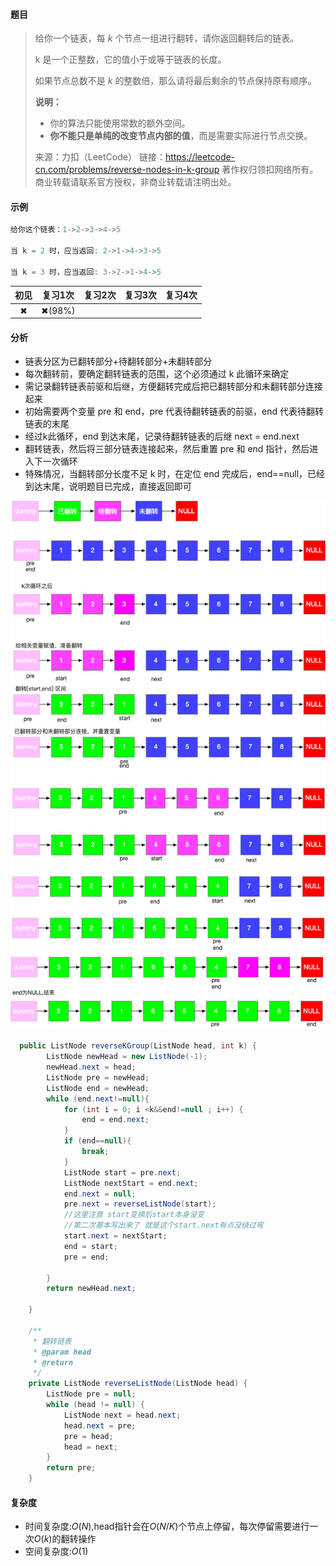 #### 题目

> 给你一个链表，每 *k* 个节点一组进行翻转，请你返回翻转后的链表。
>
> k 是一个正整数，它的值小于或等于链表的长度。
>
> 如果节点总数不是 *k* 的整数倍，那么请将最后剩余的节点保持原有顺序。
>
> **说明：**
>
> - 你的算法只能使用常数的额外空间。
> - **你不能只是单纯的改变节点内部的值**，而是需要实际进行节点交换。
>
> 来源：力扣（LeetCode）
> 链接：https://leetcode-cn.com/problems/reverse-nodes-in-k-group
> 著作权归领扣网络所有。商业转载请联系官方授权，非商业转载请注明出处。

#### 示例

```java
给你这个链表：1->2->3->4->5

当 k = 2 时，应当返回: 2->1->4->3->5

当 k = 3 时，应当返回: 3->2->1->4->5
```

| 初见 | 复习1次 | 复习2次 | 复习3次 | 复习4次 |
| :--: | :-----: | :-----: | :-----: | :-----: |
|  ✖   | ✖(98%)  |         |         |         |

#### 分析

- 链表分区为已翻转部分+待翻转部分+未翻转部分
- 每次翻转前，要确定翻转链表的范围，这个必须通过 k 此循环来确定
- 需记录翻转链表前驱和后继，方便翻转完成后把已翻转部分和未翻转部分连接起来
- 初始需要两个变量 pre 和 end，pre 代表待翻转链表的前驱，end 代表待翻转链表的末尾
- 经过k此循环，end 到达末尾，记录待翻转链表的后继 next = end.next
- 翻转链表，然后将三部分链表连接起来，然后重置 pre 和 end 指针，然后进入下一次循环
- 特殊情况，当翻转部分长度不足 k 时，在定位 end 完成后，end==null，已经到达末尾，说明题目已完成，直接返回即可



![](20200516.png)

```java
  public ListNode reverseKGroup(ListNode head, int k) {
        ListNode newHead = new ListNode(-1);
        newHead.next = head;
        ListNode pre = newHead;
        ListNode end = newHead;
        while (end.next!=null){
            for (int i = 0; i <k&&end!=null ; i++) {
                end = end.next;
            }
            if (end==null){
                break;
            }
            ListNode start = pre.next;
            ListNode nextStart = end.next;
            end.next = null;
            pre.next = reverseListNode(start);
            //这里注意 start变换后start本身没变
            //第二次基本写出来了 就是这个start.next有点没绕过弯
            start.next = nextStart;
            end = start;
            pre = end;

        }
        return newHead.next;

    }

    /**
     * 翻转链表
     * @param head
     * @return
     */
    private ListNode reverseListNode(ListNode head) {
        ListNode pre = null;
        while (head != null) {
            ListNode next = head.next;
            head.next = pre;
            pre = head;
            head = next;
        }
        return pre;
    }

```



#### 复杂度

- 时间复杂度:$O(N)$,head指针会在$O(N/K)$个节点上停留，每次停留需要进行一次$O(k)$的翻转操作
- 空间复杂度:$O(1)$

